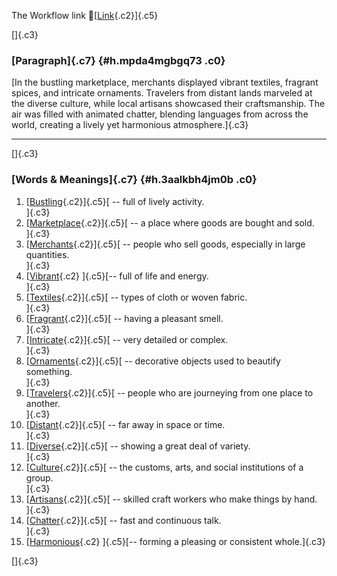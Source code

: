 The Workflow link
👏[[Link](https://www.google.com/url?q=http://www.google.com&sa=D&source=editors&ust=1760264333289990&usg=AOvVaw0OIFHr5zz7qpNx5TKcOnH5){.c2}]{.c5}

[]{.c3}

### [Paragraph]{.c7} {#h.mpda4mgbgq73 .c0}

[In the bustling marketplace, merchants displayed vibrant textiles,
fragrant spices, and intricate ornaments. Travelers from distant lands
marveled at the diverse culture, while local artisans showcased their
craftsmanship. The air was filled with animated chatter, blending
languages from across the world, creating a lively yet harmonious
atmosphere.]{.c3}

------------------------------------------------------------------------

[]{.c3}

### [Words & Meanings]{.c7} {#h.3aalkbh4jm0b .c0}

1.  [[Bustling](https://www.google.com/url?q=http://www.google.com&sa=D&source=editors&ust=1760264333291065&usg=AOvVaw3wAuuiTlP5JuVT_pt4Kpvj){.c2}]{.c5}[ --
    full of lively activity.\
    ]{.c3}
2.  [[Marketplace](https://www.google.com/url?q=http://www.google.com&sa=D&source=editors&ust=1760264333291320&usg=AOvVaw06TZRcQ_mBOHETCjTOIwZ2){.c2}]{.c5}[ --
    a place where goods are bought and sold.\
    ]{.c3}
3.  [[Merchants](https://www.google.com/url?q=http://www.google.com&sa=D&source=editors&ust=1760264333291548&usg=AOvVaw3fKzB5BkHeg_6W1jxTdh7J){.c2}]{.c5}[ --
    people who sell goods, especially in large quantities.\
    ]{.c3}
4.  [[Vibrant](https://www.google.com/url?q=http://www.google.com&sa=D&source=editors&ust=1760264333291860&usg=AOvVaw1dBqjDVAQsZbvuON4dgjI2){.c2}
    ]{.c5}[-- full of life and energy.\
    ]{.c3}
5.  [[Textiles](https://www.google.com/url?q=http://www.google.com&sa=D&source=editors&ust=1760264333292106&usg=AOvVaw1ReVkhe6FaAip9B3kZOBr1){.c2}]{.c5}[ --
    types of cloth or woven fabric.\
    ]{.c3}
6.  [[Fragrant](https://www.google.com/url?q=http://www.google.com&sa=D&source=editors&ust=1760264333292310&usg=AOvVaw0lQWrzaU4IqnbqvdQKWdrg){.c2}]{.c5}[ --
    having a pleasant smell.\
    ]{.c3}
7.  [[Intricate](https://www.google.com/url?q=http://www.google.com&sa=D&source=editors&ust=1760264333292505&usg=AOvVaw3ip8bnOvDDr3dN7_qo6X4c){.c2}]{.c5}[ --
    very detailed or complex.\
    ]{.c3}
8.  [[Ornaments](https://www.google.com/url?q=http://www.google.com&sa=D&source=editors&ust=1760264333292672&usg=AOvVaw1JKUekCuLp45DvIRpVXlbj){.c2}]{.c5}[ --
    decorative objects used to beautify something.\
    ]{.c3}
9.  [[Travelers](https://www.google.com/url?q=http://www.google.com&sa=D&source=editors&ust=1760264333292867&usg=AOvVaw3eiXrxTd85Uy__zbqrOcDt){.c2}]{.c5}[ --
    people who are journeying from one place to another.\
    ]{.c3}
10. [[Distant](https://www.google.com/url?q=http://www.google.com&sa=D&source=editors&ust=1760264333293098&usg=AOvVaw2cYeFs-itbk9QAQj9CVanx){.c2}]{.c5}[ --
    far away in space or time.\
    ]{.c3}
11. [[Diverse](https://www.google.com/url?q=http://www.google.com&sa=D&source=editors&ust=1760264333293276&usg=AOvVaw1NB13QMByFU1H58L1Mi_Ln){.c2}]{.c5}[ --
    showing a great deal of variety.\
    ]{.c3}
12. [[Culture](https://www.google.com/url?q=http://www.google.com&sa=D&source=editors&ust=1760264333293484&usg=AOvVaw1UsIBbGgup2Sln03vetGzi){.c2}]{.c5}[ --
    the customs, arts, and social institutions of a group.\
    ]{.c3}
13. [[Artisans](https://www.google.com/url?q=http://www.google.com&sa=D&source=editors&ust=1760264333293740&usg=AOvVaw3pAqkEQeeuiwhhZVroIWHS){.c2}]{.c5}[ --
    skilled craft workers who make things by hand.\
    ]{.c3}
14. [[Chatter](https://www.google.com/url?q=http://www.google.com&sa=D&source=editors&ust=1760264333293946&usg=AOvVaw0iBfnhUrBNB6k2JsLuRRt5){.c2}]{.c5}[ --
    fast and continuous talk.\
    ]{.c3}
15. [[Harmonious](https://www.google.com/url?q=http://www.google.com&sa=D&source=editors&ust=1760264333294124&usg=AOvVaw3d_k_jKln7Ilmdcgtjrr_P){.c2}
    ]{.c5}[-- forming a pleasing or consistent whole.]{.c3}

[]{.c3}
